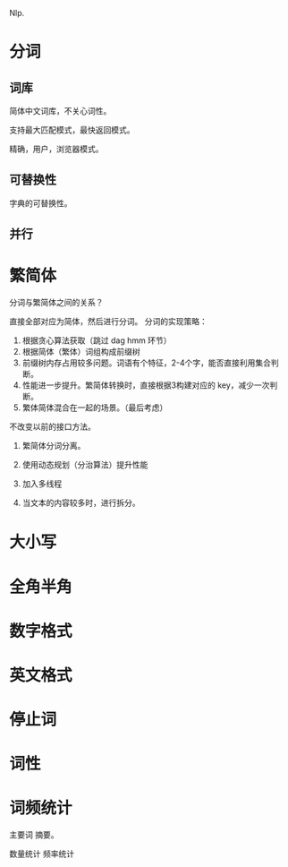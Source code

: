 Nlp.

# 分词

## 词库

简体中文词库，不关心词性。

支持最大匹配模式，最快返回模式。

精确，用户，浏览器模式。

## 可替换性

字典的可替换性。

## 并行

# 繁简体

分词与繁简体之间的关系？

直接全部对应为简体，然后进行分词。
分词的实现策略：
1. 根据贪心算法获取（跳过 dag hmm 环节）
2. 根据简体（繁体）词组构成前缀树
3. 前缀树内存占用较多问题。词语有个特征，2-4个字，能否直接利用集合判断。
4. 性能进一步提升。繁简体转换时，直接根据3构建对应的 key，减少一次判断。
5. 繁体简体混合在一起的场景。（最后考虑）

不改变以前的接口方法。

1. 繁简体分词分离。

2. 使用动态规划（分治算法）提升性能

3. 加入多线程

4. 当文本的内容较多时，进行拆分。

# 大小写

# 全角半角

# 数字格式

# 英文格式

# 停止词


# 词性

# 词频统计

主要词 摘要。

数量统计 频率统计